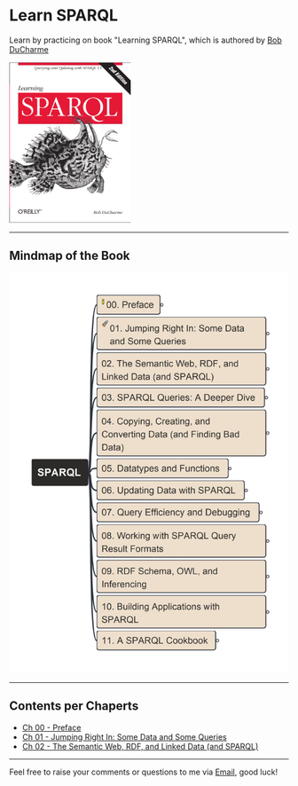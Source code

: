 # Learn SPARQL

Learn by practicing on book "Learning SPARQL", which is authored by [Bob DuCharme](https://www.linkedin.com/in/bobdc/)

[![book cover](img/cover_learning-sparql.png)](http://learningsparql.com/)

---

## Mindmap of the Book

![mindmap](img/LearningSPARQL.jpg)

---

## Contents per Chaperts

- [Ch 00 - Preface](./ch00/)
- [Ch 01 - Jumping Right In: Some Data and Some Queries](./ch01/)
- [Ch 02 - The Semantic Web, RDF, and Linked Data (and SPARQL)](./ch02/)

---

Feel free to raise your comments or questions to me via [Email](mailto:xiaoqizhao@outlook.com), good luck!